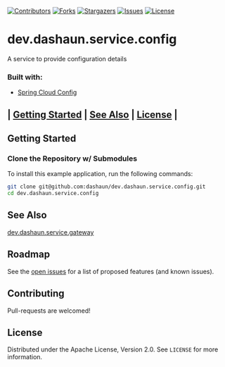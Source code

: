 [![Contributors][contributors-shield]][contributors-url]
[![Forks][forks-shield]][forks-url]
[![Stargazers][stars-shield]][stars-url]
[![Issues][issues-shield]][issues-url]
[![License][license-shield]][license-url]

# dev.dashaun.service.config

A service to provide configuration details

### Built with:

* [Spring Cloud Config](https://spring.io/projects/spring-cloud-config)

## | [Getting Started](#getting-started) | [See Also](#see-also)  | [License](#license) |

## Getting Started

### Clone the Repository w/ Submodules

To install this example application, run the following commands:
```bash
git clone git@github.com:dashaun/dev.dashaun.service.config.git
cd dev.dashaun.service.config
```

## See Also

[dev.dashaun.service.gateway](https://github.com/dashaun/dev.dashaun.service.gateway)

<!-- ROADMAP -->
## Roadmap

See the [open issues](https://github.com/dashaun/dev.dashaun.service.config/issues) for a list of proposed features (and known issues).

<!-- CONTRIBUTING -->
## Contributing

Pull-requests are welcomed!

<!-- LICENSE -->
## License

Distributed under the Apache License, Version 2.0. See `LICENSE` for more information.

<!-- MARKDOWN LINKS & IMAGES -->
<!-- https://www.markdownguide.org/basic-syntax/#reference-style-links -->
[contributors-shield]: https://img.shields.io/github/contributors/dashaun/dev.dashaun.service.config.svg?style=for-the-badge
[contributors-url]: https://github.com/dashaun/dev.dashaun.service.config/graphs/contributors
[forks-shield]: https://img.shields.io/github/forks/dashaun/dev.dashaun.service.config.svg?style=for-the-badge
[forks-url]: https://github.com/dashaun/dev.dashaun.service.config/network/members
[stars-shield]: https://img.shields.io/github/stars/dashaun/dev.dashaun.service.config.svg?style=for-the-badge
[stars-url]: https://github.com/dashaun/dev.dashaun.service.config/stargazers
[issues-shield]: https://img.shields.io/github/issues/dashaun/dev.dashaun.service.config.svg?style=for-the-badge
[issues-url]: https://github.com/dashaun/dev.dashaun.service.config/issues
[license-shield]: https://img.shields.io/github/license/dashaun/dev.dashaun.service.config.svg?style=for-the-badge
[license-url]: https://github.com/dashaun/dev.dashaun.service.config/blob/master/LICENSE.txt